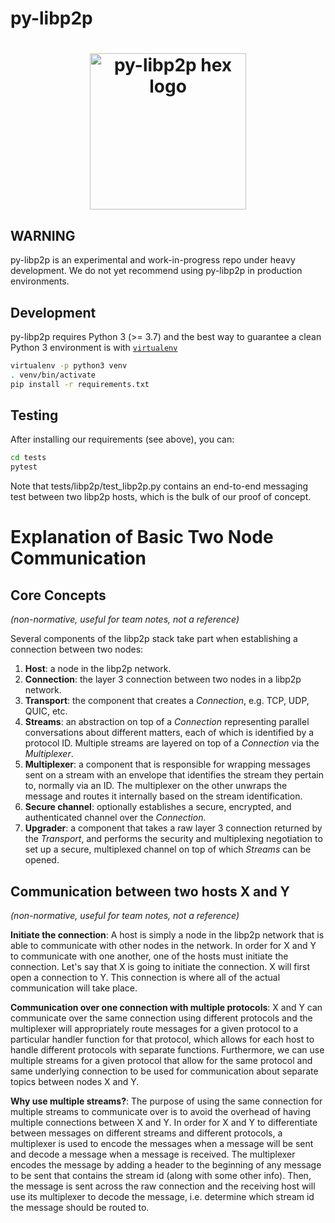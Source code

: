 # py-libp2p

<h1 align="center">
  <img width="250" align="center" src="https://github.com/zixuanzh/py-libp2p/blob/master/assets/py-libp2p-logo.png?raw=true" alt="py-libp2p hex logo" />
</h1>

## WARNING
py-libp2p is an experimental and work-in-progress repo under heavy development. We do not yet recommend using py-libp2p in production environments.

## Development

py-libp2p requires Python 3 (>= 3.7) and the best way to guarantee a clean Python 3 environment is with [`virtualenv`](https://virtualenv.pypa.io/en/stable/)

```sh
virtualenv -p python3 venv
. venv/bin/activate
pip install -r requirements.txt
```

## Testing

After installing our requirements (see above), you can:
```sh
cd tests
pytest
```
Note that tests/libp2p/test_libp2p.py contains an end-to-end messaging test between two libp2p hosts, which is the bulk of our proof of concept.

# Explanation of Basic Two Node Communication

## Core Concepts

_(non-normative, useful for team notes, not a reference)_

Several components of the libp2p stack take part when establishing a connection between two nodes:

1. **Host**: a node in the libp2p network.
2. **Connection**: the layer 3 connection between two nodes in a libp2p network.
3. **Transport**: the component that creates a _Connection_, e.g. TCP, UDP, QUIC, etc.
3. **Streams**: an abstraction on top of a _Connection_ representing parallel conversations about different matters, each of which is identified by a protocol ID. Multiple streams are layered on top of a _Connection_ via the _Multiplexer_.
4. **Multiplexer**: a component that is responsible for wrapping messages sent on a stream with an envelope that identifies the stream they pertain to, normally via an ID. The multiplexer on the other unwraps the message and routes it internally based on the stream identification.
5. **Secure channel**: optionally establishes a secure, encrypted, and authenticated channel over the _Connection_.
5. **Upgrader**: a component that takes a raw layer 3 connection returned by the _Transport_, and performs the security and multiplexing negotiation to set up a secure, multiplexed channel on top of which _Streams_ can be opened.

## Communication between two hosts X and Y

_(non-normative, useful for team notes, not a reference)_

**Initiate the connection**: A host is simply a node in the libp2p network that is able to communicate with other nodes in the network. In order for X and Y to communicate with one another, one of the hosts must initiate the connection.  Let's say that X is going to initiate the connection. X will first open a connection to Y. This connection is where all of the actual communication will take place. 

**Communication over one connection with multiple protocols**: X and Y can communicate over the same connection using different protocols and the multiplexer will appropriately route messages for a given protocol to a particular handler function for that protocol, which allows for each host to handle different protocols with separate functions. Furthermore, we can use multiple streams for a given protocol that allow for the same protocol and same underlying connection to be used for communication about separate topics between nodes X and Y. 

**Why use multiple streams?**: The purpose of using the same connection for multiple streams to communicate over is to avoid the overhead of having multiple connections between X and Y. In order for X and Y to differentiate between messages on different streams and different protocols, a multiplexer is used to encode the messages when a message will be sent and decode a message when a message is received. The multiplexer encodes the message by adding a header to the beginning of any message to be sent that contains the stream id (along with some other info). Then, the message is sent across the raw connection and the receiving host will use its multiplexer to decode the message, i.e. determine which stream id the message should be routed to.
